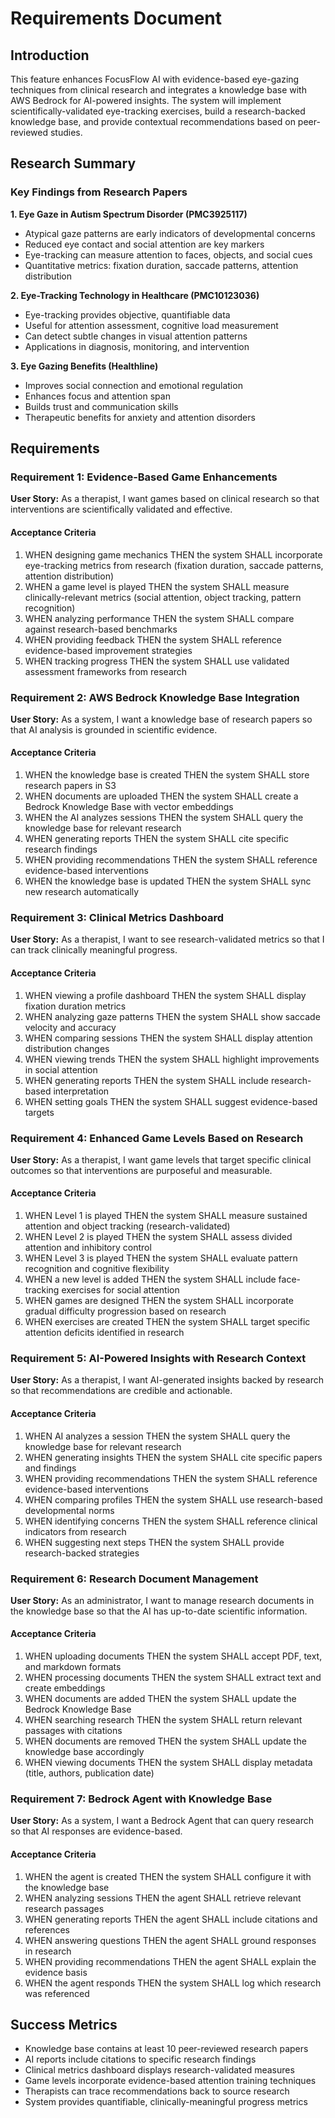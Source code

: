 # Requirements Document

## Introduction

This feature enhances FocusFlow AI with evidence-based eye-gazing techniques from clinical research and integrates a knowledge base with AWS Bedrock for AI-powered insights. The system will implement scientifically-validated eye-tracking exercises, build a research-backed knowledge base, and provide contextual recommendations based on peer-reviewed studies.

## Research Summary

### Key Findings from Research Papers

**1. Eye Gaze in Autism Spectrum Disorder (PMC3925117)**
- Atypical gaze patterns are early indicators of developmental concerns
- Reduced eye contact and social attention are key markers
- Eye-tracking can measure attention to faces, objects, and social cues
- Quantitative metrics: fixation duration, saccade patterns, attention distribution

**2. Eye-Tracking Technology in Healthcare (PMC10123036)**
- Eye-tracking provides objective, quantifiable data
- Useful for attention assessment, cognitive load measurement
- Can detect subtle changes in visual attention patterns
- Applications in diagnosis, monitoring, and intervention

**3. Eye Gazing Benefits (Healthline)**
- Improves social connection and emotional regulation
- Enhances focus and attention span
- Builds trust and communication skills
- Therapeutic benefits for anxiety and attention disorders

## Requirements

### Requirement 1: Evidence-Based Game Enhancements

**User Story:** As a therapist, I want games based on clinical research so that interventions are scientifically validated and effective.

#### Acceptance Criteria

1. WHEN designing game mechanics THEN the system SHALL incorporate eye-tracking metrics from research (fixation duration, saccade patterns, attention distribution)
2. WHEN a game level is played THEN the system SHALL measure clinically-relevant metrics (social attention, object tracking, pattern recognition)
3. WHEN analyzing performance THEN the system SHALL compare against research-based benchmarks
4. WHEN providing feedback THEN the system SHALL reference evidence-based improvement strategies
5. WHEN tracking progress THEN the system SHALL use validated assessment frameworks from research

### Requirement 2: AWS Bedrock Knowledge Base Integration

**User Story:** As a system, I want a knowledge base of research papers so that AI analysis is grounded in scientific evidence.

#### Acceptance Criteria

1. WHEN the knowledge base is created THEN the system SHALL store research papers in S3
2. WHEN documents are uploaded THEN the system SHALL create a Bedrock Knowledge Base with vector embeddings
3. WHEN the AI analyzes sessions THEN the system SHALL query the knowledge base for relevant research
4. WHEN generating reports THEN the system SHALL cite specific research findings
5. WHEN providing recommendations THEN the system SHALL reference evidence-based interventions
6. WHEN the knowledge base is updated THEN the system SHALL sync new research automatically

### Requirement 3: Clinical Metrics Dashboard

**User Story:** As a therapist, I want to see research-validated metrics so that I can track clinically meaningful progress.

#### Acceptance Criteria

1. WHEN viewing a profile dashboard THEN the system SHALL display fixation duration metrics
2. WHEN analyzing gaze patterns THEN the system SHALL show saccade velocity and accuracy
3. WHEN comparing sessions THEN the system SHALL display attention distribution changes
4. WHEN viewing trends THEN the system SHALL highlight improvements in social attention
5. WHEN generating reports THEN the system SHALL include research-based interpretation
6. WHEN setting goals THEN the system SHALL suggest evidence-based targets

### Requirement 4: Enhanced Game Levels Based on Research

**User Story:** As a therapist, I want game levels that target specific clinical outcomes so that interventions are purposeful and measurable.

#### Acceptance Criteria

1. WHEN Level 1 is played THEN the system SHALL measure sustained attention and object tracking (research-validated)
2. WHEN Level 2 is played THEN the system SHALL assess divided attention and inhibitory control
3. WHEN Level 3 is played THEN the system SHALL evaluate pattern recognition and cognitive flexibility
4. WHEN a new level is added THEN the system SHALL include face-tracking exercises for social attention
5. WHEN games are designed THEN the system SHALL incorporate gradual difficulty progression based on research
6. WHEN exercises are created THEN the system SHALL target specific attention deficits identified in research

### Requirement 5: AI-Powered Insights with Research Context

**User Story:** As a therapist, I want AI-generated insights backed by research so that recommendations are credible and actionable.

#### Acceptance Criteria

1. WHEN AI analyzes a session THEN the system SHALL query the knowledge base for relevant research
2. WHEN generating insights THEN the system SHALL cite specific papers and findings
3. WHEN providing recommendations THEN the system SHALL reference evidence-based interventions
4. WHEN comparing profiles THEN the system SHALL use research-based developmental norms
5. WHEN identifying concerns THEN the system SHALL reference clinical indicators from research
6. WHEN suggesting next steps THEN the system SHALL provide research-backed strategies

### Requirement 6: Research Document Management

**User Story:** As an administrator, I want to manage research documents in the knowledge base so that the AI has up-to-date scientific information.

#### Acceptance Criteria

1. WHEN uploading documents THEN the system SHALL accept PDF, text, and markdown formats
2. WHEN processing documents THEN the system SHALL extract text and create embeddings
3. WHEN documents are added THEN the system SHALL update the Bedrock Knowledge Base
4. WHEN searching research THEN the system SHALL return relevant passages with citations
5. WHEN documents are removed THEN the system SHALL update the knowledge base accordingly
6. WHEN viewing documents THEN the system SHALL display metadata (title, authors, publication date)

### Requirement 7: Bedrock Agent with Knowledge Base

**User Story:** As a system, I want a Bedrock Agent that can query research so that AI responses are evidence-based.

#### Acceptance Criteria

1. WHEN the agent is created THEN the system SHALL configure it with the knowledge base
2. WHEN analyzing sessions THEN the agent SHALL retrieve relevant research passages
3. WHEN generating reports THEN the agent SHALL include citations and references
4. WHEN answering questions THEN the agent SHALL ground responses in research
5. WHEN providing recommendations THEN the agent SHALL explain the evidence basis
6. WHEN the agent responds THEN the system SHALL log which research was referenced

## Success Metrics

- Knowledge base contains at least 10 peer-reviewed research papers
- AI reports include citations to specific research findings
- Clinical metrics dashboard displays research-validated measures
- Game levels incorporate evidence-based attention training techniques
- Therapists can trace recommendations back to source research
- System provides quantifiable, clinically-meaningful progress metrics
